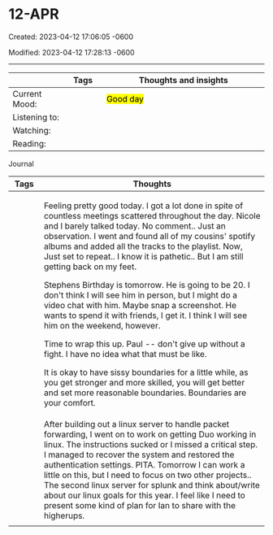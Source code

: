 # 12-APR

Created: 2023-04-12 17:06:05 -0600

Modified: 2023-04-12 17:28:13 -0600

---

<table>
<colgroup>
<col style="width: 21%" />
<col style="width: 15%" />
<col style="width: 62%" />
</colgroup>
<thead>
<tr class="header">
<th></th>
<th>Tags</th>
<th>Thoughts and insights</th>
</tr>
</thead>
<tbody>
<tr class="odd">
<td>Current Mood:</td>
<td><blockquote>
<p></p>
</blockquote></td>
<td><mark>Good day</mark></td>
</tr>
<tr class="even">
<td>Listening to:</td>
<td></td>
<td></td>
</tr>
<tr class="odd">
<td>Watching:</td>
<td></td>
<td></td>
</tr>
<tr class="even">
<td>Reading:</td>
<td></td>
<td></td>
</tr>
</tbody>
</table>

Journal

<table>
<colgroup>
<col style="width: 12%" />
<col style="width: 87%" />
</colgroup>
<thead>
<tr class="header">
<th>Tags</th>
<th>Thoughts</th>
</tr>
</thead>
<tbody>
<tr class="odd">
<td><blockquote>
<p></p>
</blockquote></td>
<td><p>Feeling pretty good today. I got a lot done in spite of countless meetings scattered throughout the day. Nicole and I barely talked today. No comment.. Just an observation. I went and found all of my cousins' spotify albums and added all the tracks to the playlist. Now, Just set to repeat.. I know it is pathetic.. But I am still getting back on my feet.</p>
<p></p>
<p>Stephens Birthday is tomorrow. He is going to be 20. I don't think I will see him in person, but I might do a video chat with him. Maybe snap a screenshot. He wants to spend it with friends, I get it. I think I will see him on the weekend, however.</p>
<p></p>
<p>Time to wrap this up. Paul -- don't give up without a fight. I have no idea what that must be like.</p>
<p></p>
<p>It is okay to have sissy boundaries for a little while, as you get stronger and more skilled, you will get better and set more reasonable boundaries. Boundaries are your comfort.</p></td>
</tr>
<tr class="even">
<td><blockquote>
<p></p>
</blockquote></td>
<td>After building out a linux server to handle packet forwarding, I went on to work on getting Duo working in linux. The instructions sucked or I missed a critical step. I managed to recover the system and restored the authentication settings. PITA. Tomorrow I can work a little on this, but I need to focus on two other projects.. The second linux server for splunk and think about/write about our linux goals for this year. I feel like I need to present some kind of plan for Ian to share with the higherups.</td>
</tr>
<tr class="odd">
<td></td>
<td></td>
</tr>
</tbody>
</table>
